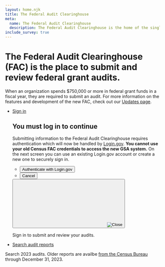 ```yaml
---
layout: home.njk
title: The Federal Audit Clearinghouse
meta:
  name: The Federal Audit Clearinghouse
  description: The Federal Audit Clearinghouse is the home of the single audit process for the federal government awards system.
include_survey: true
---
```


<div class="usa-hero">
  <div class="grid-container">
    <h1 class="usa-hero__heading">
        The Federal Audit Clearinghouse (FAC) is the place to submit and review federal
        grant audits.
    </h1>
    <p class="intro-text">
        When an organization spends $750,000 or more in federal grant funds in a fiscal year, they are required to submit an audit. For more information on the features and development of the new FAC, check out our <a href=https://www.fac.gov/info/updates>Updates page</a>.
    </p>
     <ul class="usa-card-group flex-align-center flex-justify-left">
        <li class="usa-card desktop:grid-col-6">
            <div class="usa-card__container">
                <div>
                    <a class="usa-button sign-in-button"
                        aria-controls="login-modal"
                        href="https://app.fac.gov/openid/login/">Sign in</a>
                        <div class="usa-modal usa-modal--lg"
                     id="main-login-modal"
                     aria-labelledby="login-modal-heading"
                     aria-describedby="login-modal-description">
                    <div class="usa-modal__content">
                        <div class="usa-modal__main">
                            <h2 class="usa-modal__heading" id="login-modal-heading">You must log in to continue</h2>
                            <div id="login-modal-description">
                                <p>
                                    Submitting information to the Federal Audit Clearinghouse requires authentication
                                    which will now be handled by <a href="http://login.gov">Login.gov</a>.
                                    <strong>You cannot use your old Census FAC credentials to access the new GSA
                                        system.</strong> On the next screen you can use an existing Login.gov
                                        account or create a new one to securely sign in.
                                    </p>
                                </div>
                                <div class="usa-modal__footer">
                                    <ul class="usa-button-group">
                                        <li class="usa-button-group__item">
                                            <a href="https://app.fac.gov/openid/login/">
                                                <button type="button"
                                                        class="usa-button sign-in-button"
                                                        id="sign-in"
                                                        data-close-modal>Authenticate with Login.gov</button>
                                            </a>
                                        </li>
                                        <li class="usa-button-group__item">
                                            <button type="button"
                                                    class="usa-button usa-button--unstyled padding-105 text-center"
                                                    data-close-modal>Cancel</button>
                                        </li>
                                    </ul>
                                </div>
                            </div>
                            <button class="usa-button usa-modal__close"
                                    aria-label="Close this window"
                                    data-close-modal>
                                <svg class="usa-icon" aria-hidden="true" focusable="false" role="img">
                                  <img src="{{ config.baseUrl }}assets/img/usa-icons/close.svg" role="img" alt="Close" />
                                </svg>
                            </button>
                        </div>
                    </div>
                </div>
                <p class="usa-card__body">Sign in to submit and review your audits.</p>
            </div>
        </li>
    </ul>
    <ul class="usa-card-group flex-align-center flex-justify-right">
        <li class="usa-card desktop:grid-col-6">
            <div class="usa-card__container">
                <div>
                    <a class="usa-button sign-in-button"
                        aria-controls="search-audits"
                        href="https://app.fac.gov/dissemination/search/">Search audit reports</a>
                        <div class="usa-modal__footer">
                                    <ul class="usa-button-group">
                                    </ul>
                                </div>
                            </div>
                        </div>
                    </div>
                </div>
                <p class="usa-card__body">Search 2023 audits.
                Older reports are availbe <a href=https://facdissem.census.gov/>from the Census Bureau</a> through December 31, 2023.
                </p>
            </div>
        </li>
    </ul>
  </div>
</div>
